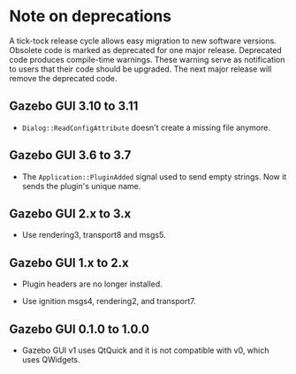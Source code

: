 # Note on deprecations
A tick-tock release cycle allows easy migration to new software versions.
Obsolete code is marked as deprecated for one major release.
Deprecated code produces compile-time warnings. These warning serve as
notification to users that their code should be upgraded. The next major
release will remove the deprecated code.

## Gazebo GUI 3.10 to 3.11

* `Dialog::ReadConfigAttribute` doesn't create a missing file anymore.

## Gazebo GUI 3.6 to 3.7

* The `Application::PluginAdded` signal used to send empty strings. Now it
  sends the plugin's unique name.

## Gazebo GUI 2.x to 3.x

* Use rendering3, transport8 and msgs5.

## Gazebo GUI 1.x to 2.x

* Plugin headers are no longer installed.

* Use ignition msgs4, rendering2, and transport7.

## Gazebo GUI 0.1.0 to 1.0.0

* Gazebo GUI v1 uses QtQuick and it is not compatible with v0, which uses QWidgets.

